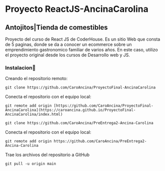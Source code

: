 # Proyecto ReactJS-AncinaCarolina
## **Antojitos|Tienda de comestibles**

Proyecto del curso de React JS de CoderHouse. Es un sitio Web que consta de 5 paginas, donde se da a conocer un ecommerce sobre un emprendimiento gastronomico familiar de varios años. En este caso, utilizo el proyecto original desde los cursos de Desarrollo web y JS.

### **Instalacion**:wrench:


Creando el repositorio remoto:
```
git clone https://github.com/CaroAncina/ProyectoFinal-AncinaCarolina
```
Conecta el repositorio con el equipo local:
```
git remote add origin [https://github.com/CaroAncina/ProyectoFinal-AncinaCarolina](https://caroancina.github.io/ProyectoFinal-AncinaCarolina/index.html)

git clone https://github.com/CaroAncina/PreEntrega2-Ancina-Carolina
```
Conecta el repositorio con el equipo local:
```
git remote add origin https://github.com/CaroAncina/PreEntrega2-Ancina-Carolina

```
Trae los archivos del repositorio a GitHub
```
git pull -u origin main
```

